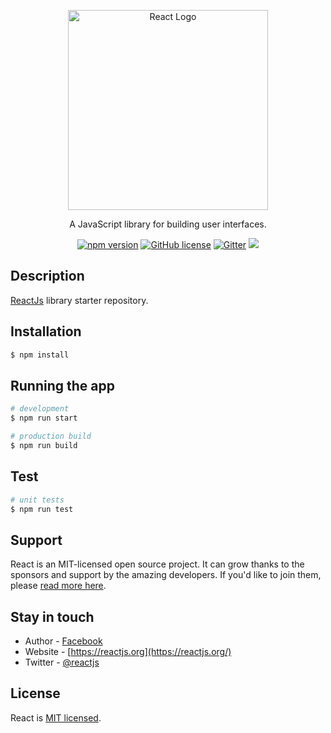 <p align="center">
  <a href="https://reactjs.org/" target="blank"><img src="https://upload.wikimedia.org/wikipedia/commons/a/a7/React-icon.svg" width="320" alt="React Logo" /></a>
</p>
  
  <p align="center">A JavaScript library for building user interfaces.</p>
    <p align="center">
<a href="https://www.npmjs.com/package/react" rel="nofollow"><img   src="https://camo.githubusercontent.com/475b49b04214dfa67c1ec8a2837888ae63003feb7b71fd45be30ff360148ad87/68747470733a2f2f696d672e736869656c64732e696f2f6e706d2f762f72656163742e7376673f7374796c653d666c6174" alt="npm version" data-canonical-src="https://img.shields.io/npm/v/react.svg?style=flat" style="max-width:100%;"></a>
<a href="https://www.npmjs.com/package/react"><img src="https://camo.githubusercontent.com/83d3746e5881c1867665223424263d8e604df233d0a11aae0813e0414d433943/68747470733a2f2f696d672e736869656c64732e696f2f62616467652f6c6963656e73652d4d49542d626c75652e737667" alt="GitHub license" data-canonical-src="https://img.shields.io/badge/license-MIT-blue.svg" style="max-width:100%;"></a>
<a href="https://gitter.im/chat-rooms/reactjs#"><img src="https://badges.gitter.im/reactjs/reactjs.svg" alt="Gitter" /></a>
<a href="https://twitter.com/reactjs"><img src="https://img.shields.io/twitter/follow/reactjs.svg?style=social&label=Follow"></a>
</p>


## Description

[ReactJs](https://github.com/facebook/react) library starter repository.

## Installation

```bash
$ npm install
```

## Running the app

```bash
# development
$ npm run start

# production build
$ npm run build

```

## Test

```bash
# unit tests
$ npm run test
```

## Support

React is an MIT-licensed open source project. It can grow thanks to the sponsors and support by the amazing developers. If you'd like to join them, please [read more here](https://reactjs.org/community/support.html).

## Stay in touch

- Author - [Facebook](https://www.facebook.com/)
- Website - [https://reactjs.org](https://reactjs.org/)
- Twitter - [@reactjs](https://twitter.com/reactjs)

## License

  React is [MIT licensed](https://github.com/facebook/react/blob/main/LICENSE).
